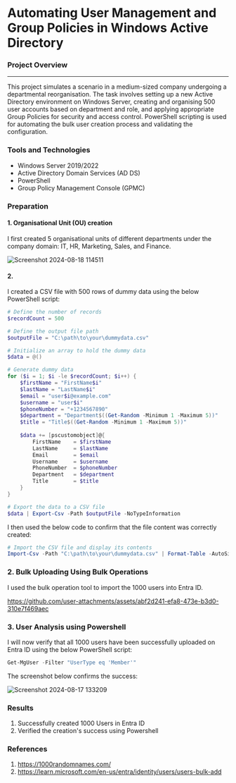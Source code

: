 # Automating User Management and Group Policies in Windows Active Directory

### Project Overview
---
This project simulates a scenario in a medium-sized company undergoing a departmental reorganisation. The task involves setting up a new Active Directory environment on Windows Server, creating and organising 500 user accounts based on department and role, and applying appropriate Group Policies for security and access control. PowerShell scripting is used for automating the bulk user creation process and validating the configuration.

### Tools and Technologies

- Windows Server 2019/2022
- Active Directory Domain Services (AD DS)
- PowerShell
- Group Policy Management Console (GPMC)

### Preparation

#### 1. Organisational Unit (OU) creation

I first created 5 organisational units of different departments under the company domain: IT, HR, Marketing, Sales, and Finance.


![Screenshot 2024-08-18 114511](https://github.com/user-attachments/assets/d13d101d-a5b3-4d08-9808-f0ee8a1d0d12)

#### 2. 

I created a CSV file with 500 rows of dummy data using the below PowerShell script:

```Powershell
# Define the number of records
$recordCount = 500

# Define the output file path
$outputFile = "C:\path\to\your\dummydata.csv"

# Initialize an array to hold the dummy data
$data = @()

# Generate dummy data
for ($i = 1; $i -le $recordCount; $i++) {
    $firstName = "FirstName$i"
    $lastName = "LastName$i"
    $email = "user$i@example.com"
    $username = "user$i"
    $phoneNumber = "+1234567890"
    $department = "Department$((Get-Random -Minimum 1 -Maximum 5))"
    $title = "Title$((Get-Random -Minimum 1 -Maximum 5))"
    
    $data += [pscustomobject]@{
        FirstName    = $firstName
        LastName     = $lastName
        Email        = $email
        Username     = $username
        PhoneNumber  = $phoneNumber
        Department   = $department
        Title        = $title
    }
}

# Export the data to a CSV file
$data | Export-Csv -Path $outputFile -NoTypeInformation
```

I then used the below code to confirm that the file content was correctly created:

```Powershell
# Import the CSV file and display its contents
Import-Csv -Path "C:\path\to\your\dummydata.csv" | Format-Table -AutoSize
```

### 2. Bulk Uploading Using Bulk Operations

I used the bulk operation tool to import the 1000 users into Entra ID.

https://github.com/user-attachments/assets/abf2d241-efa8-473e-b3d0-310e7f469aec



### 3. User Analysis using Powershell

I will now verify that all 1000 users have been successfully uploaded on Entra ID using the below PowerShell script:

```PowerShell
Get-MgUser -Filter "UserType eq 'Member'"
```

The screenshot below confirms the success:

![Screenshot 2024-08-17 133209](https://github.com/user-attachments/assets/b78bec12-3715-4f87-8702-a043d2232074)


### Results

1. Successfully created 1000 Users in Entra ID
2. Verified the creation's success using Powershell

   


### References

1. https://1000randomnames.com/
2. https://learn.microsoft.com/en-us/entra/identity/users/users-bulk-add
